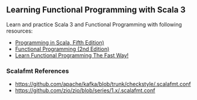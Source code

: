> 


## Learning Functional Programming with Scala 3

Learn and practice Scala 3 and Functional Programming with following resources:
- [Programming in Scala, Fifth Edition)](https://www.artima.com/shop/programming_in_scala_5ed)
- [Functional Programming (2nd Edition)](https://www.manning.com/books/functional-programming-in-scala-second-edition)
- [Learn Functional Programming The Fast Way!](https://alvinalexander.com/scala/learn-functional-programming-book/)

### Scalafmt References
- https://github.com/apache/kafka/blob/trunk/checkstyle/.scalafmt.conf
- https://github.com/zio/zio/blob/series/1.x/.scalafmt.conf